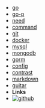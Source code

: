 <!-- markdownlint-disable-next-line first-line-heading -->
<!-- - [miku](miku) -->
- [go](go)
- [go-p](go-p)
- [need](need)
- [command](command)
- [git](git)
- [docker](docker)
- [mysql](mysql)
- [mongodb](mongodb)
- [gorm](gorm)
- [config](config)
- [contrast](contrast)
- [markdown](markdown)
- [guitar](guitar)
- **Links**
- [![github](assets/img/github.svg)](https://github.com/realike)